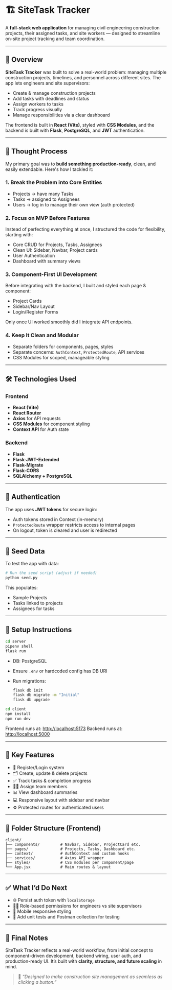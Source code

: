 # 🏗️ SiteTask Tracker

A **full-stack web application** for managing civil engineering construction projects, their assigned tasks, and site workers — designed to streamline on-site project tracking and team coordination.

---

## 🚀 Overview

**SiteTask Tracker** was built to solve a real-world problem: managing multiple construction projects, timelines, and personnel across different sites. The app lets engineers and site supervisors:

* Create & manage construction projects
* Add tasks with deadlines and status
* Assign workers to tasks
* Track progress visually
* Manage responsibilities via a clear dashboard

The frontend is built in **React (Vite)**, styled with **CSS Modules**, and the backend is built with **Flask**, **PostgreSQL**, and **JWT** authentication.

---

## 🧠 Thought Process

My primary goal was to **build something production-ready**, clean, and easily extendable. Here's how I tackled it:

### 1. **Break the Problem into Core Entities**

* Projects → have many Tasks
* Tasks → assigned to Assignees
* Users → log in to manage their own view (auth protected)

### 2. **Focus on MVP Before Features**

Instead of perfecting everything at once, I structured the code for flexibility, starting with:

* Core CRUD for Projects, Tasks, Assignees
* Clean UI: Sidebar, Navbar, Project cards
* User Authentication
* Dashboard with summary views

### 3. **Component-First UI Development**

Before integrating with the backend, I built and styled each page & component:

* Project Cards
* Sidebar/Nav Layout
* Login/Register Forms

Only once UI worked smoothly did I integrate API endpoints.

### 4. **Keep It Clean and Modular**

* Separate folders for components, pages, styles
* Separate concerns: `AuthContext`, `ProtectedRoute`, API services
* CSS Modules for scoped, manageable styling

---

## 🛠️ Technologies Used

### Frontend

* **React (Vite)**
* **React Router**
* **Axios** for API requests
* **CSS Modules** for component styling
* **Context API** for Auth state

### Backend

* **Flask**
* **Flask-JWT-Extended**
* **Flask-Migrate**
* **Flask-CORS**
* **SQLAlchemy + PostgreSQL**

---

## 🔐 Authentication

The app uses **JWT tokens** for secure login:

* Auth tokens stored in Context (in-memory)
* `ProtectedRoute` wrapper restricts access to internal pages
* On logout, token is cleared and user is redirected

---

## 🧪 Seed Data

To test the app with data:

```bash
# Run the seed script (adjust if needed)
python seed.py
```

This populates:

* Sample Projects
* Tasks linked to projects
* Assignees for tasks

---

## 🧰 Setup Instructions

```bash
cd server
pipenv shell
flask run
```

* DB: PostgreSQL
* Ensure `.env` or hardcoded config has DB URI
* Run migrations:

  ```bash
  flask db init
  flask db migrate -m "Initial"
  flask db upgrade
  ```

```bash
cd client
npm install
npm run dev
```

Frontend runs at: [http://localhost:5173](http://localhost:5173)
Backend runs at: [http://localhost:5000](http://localhost:5000)

---

## 📸 Key Features

* 🔐 Register/Login system
* 🗂️ Create, update & delete projects
* ✅ Track tasks & completion progress
* 👷🏾 Assign team members
* 📊 View dashboard summaries
* 💻 Responsive layout with sidebar and navbar
* ⚙️ Protected routes for authenticated users

---

## 📁 Folder Structure (Frontend)

```touch
client/
├── components/         # Navbar, Sidebar, ProjectCard etc.
├── pages/              # Projects, Tasks, Dashboard etc.
├── context/            # AuthContext and custom hooks
├── services/           # Axios API wrapper
├── styles/             # CSS modules per component/page
└── App.jsx             # Main routes & layout
```

---

## ✅ What I’d Do Next

* 🌐 Persist auth token with `localStorage`
* 🧑‍💻 Role-based permissions for engineers vs site supervisors
* 📱 Mobile responsive styling
* 🧪 Add unit tests and Postman collection for testing

---

## 📣 Final Notes

SiteTask Tracker reflects a real-world workflow, from initial concept to component-driven development, backend wiring, user auth, and production-ready UI. It’s built with **clarity, structure, and future scaling** in mind.

> 💬 *“Designed to make construction site management as seamless as clicking a button.”*
